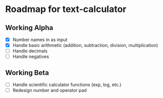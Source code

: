 # Roadmap for text-calculator

## Working Alpha

- [x] Number names in as input
- [x] Handle basic arithmetic (addition, subtraction, division, multiplication)
- [ ] Handle decimals
- [ ] Handle negatives

## Working Beta

- [ ] Handle scientific calculator functions (exp, log, etc.)
- [ ] Redesign number and operator pad
